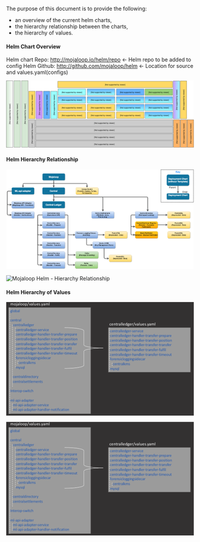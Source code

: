 The purpose of this document is to provide the following:
- an overview of the current helm charts,
- the hierarchy relationship between the charts,
- the hierarchy of values.

#### Helm Chart Overview
Helm chart Repo: http://mojaloop.io/helm/repo <- Helm repo to be added to config
Helm Github: http://github.com/mojaloop/helm  <- Location for source and values.yaml(configs)

![Mojaloop Helm - Architecture Overview PI3](../assets/Diagrams/ArchitectureDiagrams/Arch-Mojaloop-overview-PI3.svg)

#### Helm Hierarchy Relationship

![Mojaloop Helm - Hierarchy Relationship](../assets/Diagrams/helm/HelmHierarchyRelationship.png)

![Mojaloop Helm - Hierarchy Relationship](../assets/Diagrams/helm/HelmHierarchyRelationship.svg)

#### Helm Hierarchy of Values

![Mojaloop Helm - Hierarchy of Values](../assets/Diagrams/helm/HelmHierarchyValues.png)

![Mojaloop Helm - Hierarchy of Values](../assets/Diagrams/helm/HelmHierarchyValues.png)
